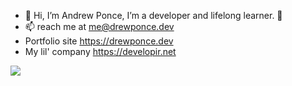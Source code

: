 - 👋 Hi, I’m Andrew Ponce, I’m a developer and lifelong learner. 🌱
- 📫 reach me at <a href="mailto:me@drewponce.dev">me@drewponce.dev</a>
- Portfolio site https://drewponce.dev
- My lil' company https://developir.net



<img src="https://github-profile-trophy.vercel.app/?username=drewdevvv&title=-Followers" />
<!---
drewdevvv/drewdevvv is a ✨ special ✨ repository because its `README.md` (this file) appears on your GitHub profile.
You can click the Preview link to take a look at your changes.
--->
